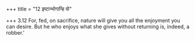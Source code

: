 +++
title = "12 इष्टान्भोगान्हि वो"

+++
3.12 For, fed, on sacrifice, nature will give you all the enjoyment you
can desire. But he who enjoys what she gives without returning is,
indeed, a robber.'
